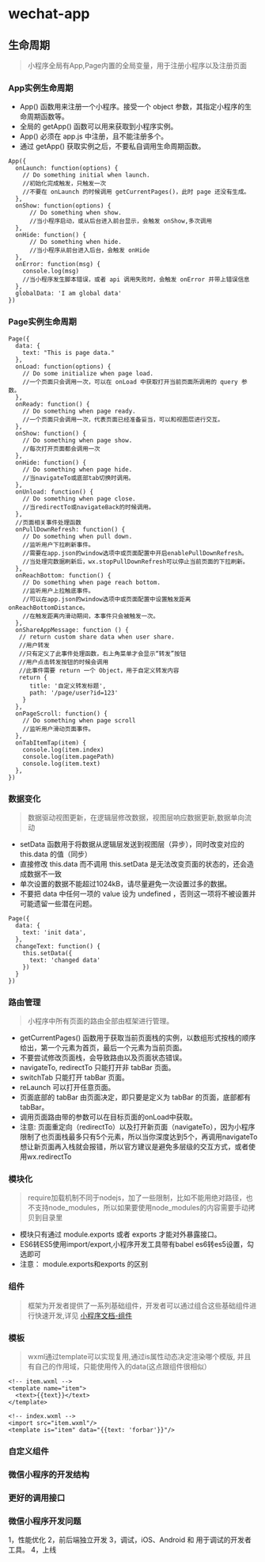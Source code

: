 # wechat-app
## 生命周期
> 小程序全局有App,Page内置的全局变量，用于注册小程序以及注册页面

### App实例生命周期
* App() 函数用来注册一个小程序。接受一个 object 参数，其指定小程序的生命周期函数等。
* 全局的 getApp() 函数可以用来获取到小程序实例。
* App() 必须在 app.js 中注册，且不能注册多个。
* 通过 getApp() 获取实例之后，不要私自调用生命周期函数。
```  
App({
  onLaunch: function(options) {
    // Do something initial when launch.
    //初始化完成触发，只触发一次
    //不要在 onLaunch 的时候调用 getCurrentPages()，此时 page 还没有生成。
  },
  onShow: function(options) {
      // Do something when show.
      //当小程序启动，或从后台进入前台显示，会触发 onShow,多次调用
  },
  onHide: function() {
      // Do something when hide.
      //当小程序从前台进入后台，会触发 onHide
  },
  onError: function(msg) {
    console.log(msg)
    //当小程序发生脚本错误，或者 api 调用失败时，会触发 onError 并带上错误信息
  },
  globalData: 'I am global data'
})
```

### Page实例生命周期
``` 
Page({
  data: {
    text: "This is page data."
  },
  onLoad: function(options) {
    // Do some initialize when page load.
    //一个页面只会调用一次，可以在 onLoad 中获取打开当前页面所调用的 query 参数。
  },
  onReady: function() {
    // Do something when page ready.
    //一个页面只会调用一次，代表页面已经准备妥当，可以和视图层进行交互。
  },
  onShow: function() {
    // Do something when page show.
    //每次打开页面都会调用一次
  },
  onHide: function() {
    // Do something when page hide.
    //当navigateTo或底部tab切换时调用。
  },
  onUnload: function() {
    // Do something when page close.
    //当redirectTo或navigateBack的时候调用。
  },
  //页面相关事件处理函数
  onPullDownRefresh: function() {
    // Do something when pull down.
    //监听用户下拉刷新事件。
    //需要在app.json的window选项中或页面配置中开启enablePullDownRefresh。
    //当处理完数据刷新后，wx.stopPullDownRefresh可以停止当前页面的下拉刷新。
  },
  onReachBottom: function() {
    // Do something when page reach bottom.
    //监听用户上拉触底事件。
    //可以在app.json的window选项中或页面配置中设置触发距离onReachBottomDistance。
    //在触发距离内滑动期间，本事件只会被触发一次。
  },
  onShareAppMessage: function () {
   // return custom share data when user share.
   //用户转发
   //只有定义了此事件处理函数，右上角菜单才会显示“转发”按钮
   //用户点击转发按钮的时候会调用
   //此事件需要 return 一个 Object，用于自定义转发内容
   return {
      title: '自定义转发标题',
      path: '/page/user?id=123'
    }
  },
  onPageScroll: function() {
    // Do something when page scroll
    //监听用户滑动页面事件。
  },
  onTabItemTap(item) {
    console.log(item.index)
    console.log(item.pagePath)
    console.log(item.text)
  },
})

``` 

### 数据变化
> 数据驱动视图更新，在逻辑层修改数据，视图层响应数据更新,数据单向流动
* setData 函数用于将数据从逻辑层发送到视图层（异步），同时改变对应的 this.data 的值（同步）
* 直接修改 this.data 而不调用 this.setData 是无法改变页面的状态的，还会造成数据不一致
* 单次设置的数据不能超过1024kB，请尽量避免一次设置过多的数据。
* 不要把 data 中任何一项的 value 设为 undefined ，否则这一项将不被设置并可能遗留一些潜在问题。

``` 
Page({
  data: {
    text: 'init data',
  },
  changeText: function() {
    this.setData({
      text: 'changed data'
    })
  }
})
``` 
### 路由管理
> 小程序中所有页面的路由全部由框架进行管理。
* getCurrentPages() 函数用于获取当前页面栈的实例，以数组形式按栈的顺序给出，第一个元素为首页，最后一个元素为当前页面。
* 不要尝试修改页面栈，会导致路由以及页面状态错误。
* navigateTo, redirectTo 只能打开非 tabBar 页面。
* switchTab 只能打开 tabBar 页面。
* reLaunch 可以打开任意页面。
* 页面底部的 tabBar 由页面决定，即只要是定义为 tabBar 的页面，底部都有 tabBar。
* 调用页面路由带的参数可以在目标页面的onLoad中获取。
* 注意: 页面重定向（redirectTo）以及打开新页面（navigateTo），因为小程序限制了也页面栈最多只有5个元素，所以当你深度达到5个，再调用navigateTo想让新页面再入栈就会报错，所以官方建议是避免多层级的交互方式，或者使用wx.redirectTo

### 模块化
> require加载机制不同于nodejs，加了一些限制，比如不能用绝对路径，也不支持node_modules，所以如果要使用node_modules的内容需要手动拷贝到目录里
* 模块只有通过 module.exports 或者 exports 才能对外暴露接口。
* ES6转ES5使用import/export,小程序开发工具带有babel es6转es5设置，勾选即可
* 注意： module.exports和exports 的区别

### 组件
> 框架为开发者提供了一系列基础组件，开发者可以通过组合这些基础组件进行快速开发,详见 [小程序文档-组件](https://developers.weixin.qq.com/miniprogram/dev/component/) 

### 模板
>  wxml通过template可以实现复用,通过is属性动态决定渲染哪个模版, 并且有自己的作用域，只能使用传入的data(这点跟组件很相似）
``` 
<!-- item.wxml -->
<template name="item">
  <text>{{text}}</text>
</template>

<!-- index.wxml -->
<import src="item.wxml"/>
<template is="item" data="{{text: 'forbar'}}"/>
``` 

### 自定义组件
### 微信小程序的开发结构
### 更好的调用接口
### 微信小程序开发问题
   1，性能优化
   2，前后端独立开发
   3，调试，iOS、Android 和 用于调试的开发者工具。
   4，上线




